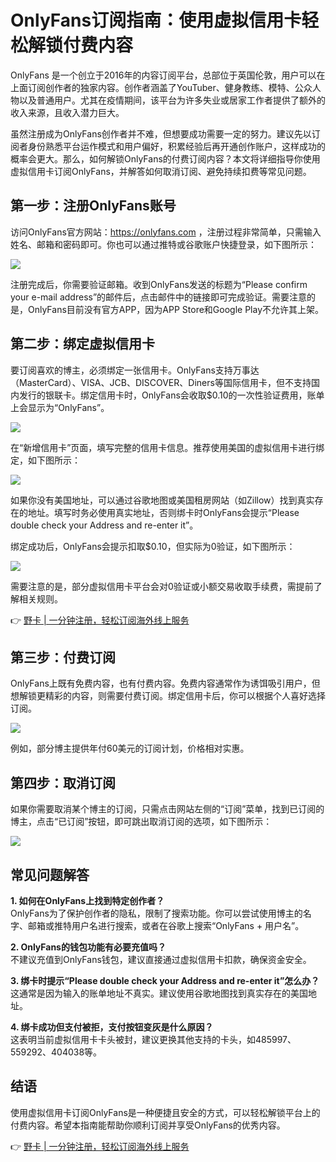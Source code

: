 # OnlyFans订阅指南：使用虚拟信用卡轻松解锁付费内容

OnlyFans 是一个创立于2016年的内容订阅平台，总部位于英国伦敦，用户可以在上面订阅创作者的独家内容。创作者涵盖了YouTuber、健身教练、模特、公众人物以及普通用户。尤其在疫情期间，该平台为许多失业或居家工作者提供了额外的收入来源，且收入潜力巨大。  

虽然注册成为OnlyFans创作者并不难，但想要成功需要一定的努力。建议先以订阅者身份熟悉平台运作模式和用户偏好，积累经验后再开通创作账户，这样成功的概率会更大。那么，如何解锁OnlyFans的付费订阅内容？本文将详细指导你使用虚拟信用卡订阅OnlyFans，并解答如何取消订阅、避免持续扣费等常见问题。  

## 第一步：注册OnlyFans账号  

访问OnlyFans官方网站：https://onlyfans.com ，注册过程非常简单，只需输入姓名、邮箱和密码即可。你也可以通过推特或谷歌账户快捷登录，如下图所示：  

![](https://bbtdd.com/wp-content/uploads/img/05825328.webp)  

注册完成后，你需要验证邮箱。收到OnlyFans发送的标题为“Please confirm your e-mail address”的邮件后，点击邮件中的链接即可完成验证。需要注意的是，OnlyFans目前没有官方APP，因为APP Store和Google Play不允许其上架。  

## 第二步：绑定虚拟信用卡  

要订阅喜欢的博主，必须绑定一张信用卡。OnlyFans支持万事达（MasterCard）、VISA、JCB、DISCOVER、Diners等国际信用卡，但不支持国内发行的银联卡。绑定信用卡时，OnlyFans会收取$0.10的一次性验证费用，账单上会显示为“OnlyFans”。  

![](https://bbtdd.com/wp-content/uploads/img/46282780392.webp)  

在“新增信用卡”页面，填写完整的信用卡信息。推荐使用美国的虚拟信用卡进行绑定，如下图所示：  

![](https://bbtdd.com/wp-content/uploads/img/26881903067777.webp)  

如果你没有美国地址，可以通过谷歌地图或美国租房网站（如Zillow）找到真实存在的地址。填写时务必使用真实地址，否则绑卡时OnlyFans会提示“Please double check your Address and re-enter it”。  

绑定成功后，OnlyFans会提示扣取$0.10，但实际为0验证，如下图所示：  

![](https://bbtdd.com/wp-content/uploads/img/0069583233685.webp)  

需要注意的是，部分虚拟信用卡平台会对0验证或小额交易收取手续费，需提前了解相关规则。  

👉 [野卡 | 一分钟注册，轻松订阅海外线上服务](https://bbtdd.com/yeka)  

## 第三步：付费订阅  

OnlyFans上既有免费内容，也有付费内容。免费内容通常作为诱饵吸引用户，但想解锁更精彩的内容，则需要付费订阅。绑定信用卡后，你可以根据个人喜好选择订阅。  

![](https://bbtdd.com/wp-content/uploads/img/31491618161266.webp)  

例如，部分博主提供年付60美元的订阅计划，价格相对实惠。  

## 第四步：取消订阅  

如果你需要取消某个博主的订阅，只需点击网站左侧的“订阅”菜单，找到已订阅的博主，点击“已订阅”按钮，即可跳出取消订阅的选项，如下图所示：  

![](https://bbtdd.com/wp-content/uploads/img/329748560147.webp)  

## 常见问题解答  

**1. 如何在OnlyFans上找到特定创作者？**  
OnlyFans为了保护创作者的隐私，限制了搜索功能。你可以尝试使用博主的名字、邮箱或推特用户名进行搜索，或者在谷歌上搜索“OnlyFans + 用户名”。  

**2. OnlyFans的钱包功能有必要充值吗？**  
不建议充值到OnlyFans钱包，建议直接通过虚拟信用卡扣款，确保资金安全。  

**3. 绑卡时提示“Please double check your Address and re-enter it”怎么办？**  
这通常是因为输入的账单地址不真实。建议使用谷歌地图找到真实存在的美国地址。  

**4. 绑卡成功但支付被拒，支付按钮变灰是什么原因？**  
这表明当前虚拟信用卡卡头被封，建议更换其他支持的卡头，如485997、559292、404038等。  

## 结语  

使用虚拟信用卡订阅OnlyFans是一种便捷且安全的方式，可以轻松解锁平台上的付费内容。希望本指南能帮助你顺利订阅并享受OnlyFans的优秀内容。  

👉 [野卡 | 一分钟注册，轻松订阅海外线上服务](https://bbtdd.com/yeka)